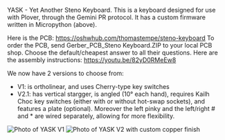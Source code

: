 YASK - Yet Another Steno Keyboard.
This is a keyboard designed for use with Plover, through the Gemini PR protocol.
It has a custom firmware written in Micropython (above).

Here is the PCB: https://oshwhub.com/thomastempe/steno-keyboard
To order the PCB, send Gerber_PCB_Steno Keyboard.ZIP to your local PCB shop. Choose the default/cheapest answer to all their questions. 
Here are the assembly instructions: https://youtu.be/82yD0RMeEw8

We now have 2 versions to choose from:
* V1: is ortholinear, and uses Cherry-type key switches
* V2.1: has vertical stargger, is angled (10° each hand), requires Kailh Choc key switches (either with or without hot-swap sockets), and features a plate (optional). Moreover the left pinky and the left/right # and * are wired separately, allowing for more flexibility.

![Photo of YASK V1](https://github.com/ttempe/YASK/blob/main/YASK_small.jpg?raw=true)
![Photo of YASK V2 with custom copper finish](https://github.com/ttempe/YASK/blob/main/YASK%20V2.1%20copper%20finish_small.jpg?raw=true)
